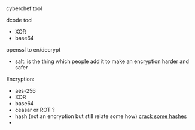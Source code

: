 #
#
#

cyberchef tool

dcode tool
- XOR
- base64

openssl to en/decrypt
- salt: is the thing which people add it to make an encryption harder and safer

Encryption:
- aes-256
- XOR
- base64
- ceasar or ROT ?
- hash (not an encryption but still relate some how) [crack some hashes](https://l.facebook.com/l.php?u=https%3A%2F%2Fhashes.com%2Fen%2Fdecrypt%2Fhash%3Ffbclid%3DIwAR143ARK1fgYlyHHyOjAgJpMm5ol_CNCk0dHEa6YMp1vuFjJAjhyLc3LfTc&h=AT3OzHyb1TPlXLnQgqHY6gEx30uUScVvA-wWaEXhQVEKJre1ErjuHO7li9QYkrTkrV2jnHu3poGpAXnY-E2ZYL8LKHOoyfYykGwvVG6mvE1l9xw_omoqrah-1FikTZoZ-MHz-Mdth44KM2oZuGva4Q)
-
